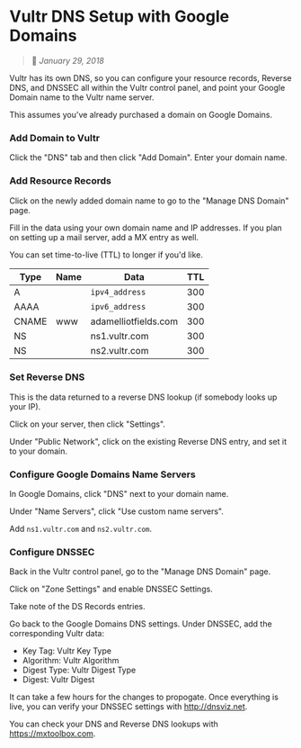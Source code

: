 # Vultr DNS Setup with Google Domains
> :calendar: *January 29, 2018*

Vultr has its own DNS, so you can configure your resource records, Reverse DNS, and DNSSEC all
within the Vultr control panel, and point your Google Domain name to the Vultr name server.

This assumes you've already purchased a domain on Google Domains.

### Add Domain to Vultr

Click the "DNS" tab and then click "Add Domain". Enter your domain name.

### Add Resource Records

Click on the newly added domain name to go to the "Manage DNS Domain" page.

Fill in the data using your own domain name and IP addresses. If you plan on setting up a mail
server, add a MX entry as well.

You can set time-to-live (TTL) to longer if you'd like.

| Type  | Name | Data                 | TTL |
|-------|------|----------------------|-----|
| A     |      | `ipv4_address`       | 300 |
| AAAA  |      | `ipv6_address`       | 300 |
| CNAME | www  | adamelliotfields.com | 300 |
| NS    |      | ns1.vultr.com        | 300 |
| NS    |      | ns2.vultr.com        | 300 |

### Set Reverse DNS

This is the data returned to a reverse DNS lookup (if somebody looks up your IP).

Click on your server, then click "Settings".

Under "Public Network", click on the existing Reverse DNS entry, and set it to your domain.

### Configure Google Domains Name Servers

In Google Domains, click "DNS" next to your domain name.

Under "Name Servers", click "Use custom name servers".

Add `ns1.vultr.com` and `ns2.vultr.com`.

### Configure DNSSEC

Back in the Vultr control panel, go to the "Manage DNS Domain" page.

Click on "Zone Settings" and enable DNSSEC Settings.

Take note of the DS Records entries.

Go back to the Google Domains DNS settings. Under DNSSEC, add the corresponding Vultr data:
  - Key Tag: Vultr Key Type
  - Algorithm: Vultr Algorithm
  - Digest Type: Vultr Digest Type
  - Digest: Vultr Digest

It can take a few hours for the changes to propogate. Once everything is live, you can verify your
DNSSEC settings with <http://dnsviz.net>.

You can check your DNS and Reverse DNS lookups with <https://mxtoolbox.com>.

